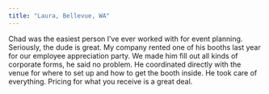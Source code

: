 ```yaml
---
title: "Laura, Bellevue, WA"
---
```

Chad was the easiest person I’ve ever worked with for event planning. Seriously, the dude is great. My company rented one of his booths last year for our employee appreciation party. We made him fill out all kinds of corporate forms, he said no problem. He coordinated directly with the venue for where to set up and how to get the booth inside. He took care of everything. Pricing for what you receive is a great deal.